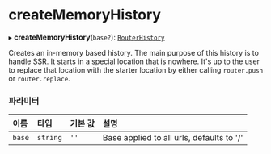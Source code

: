 # createMemoryHistory

▸ **createMemoryHistory**(`base?`): [`RouterHistory`](../interfaces/RouterHistory.md)

Creates an in-memory based history. The main purpose of this history is to handle SSR. It starts in a special location that is nowhere.
It's up to the user to replace that location with the starter location by either calling `router.push` or `router.replace`.

### 파라미터

| 이름 | 타입 | 기본 값 | 설명 |
| :------ | :------ | :------ | :------ |
| `base` | `string` | `''` | Base applied to all urls, defaults to '/' |
